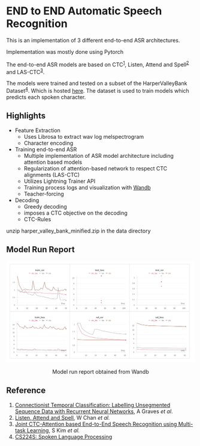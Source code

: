 # END to END Automatic Speech Recognition

This is an implementation of 3 different end-to-end ASR architectures. 

Implementation was mostly done using Pytorch

The end-to-end ASR models are based on CTC<sup>[1](#Reference)</sup>, Listen, Attend and Spell<sup>[2](#Reference)</sup>
and LAS-CTC<sup>[3](#Reference)</sup>. 

The models were trained and tested on a subset of the HarperValleyBank Dataset<sup>[4](#Reference)</sup>. Which is hosted [here](http://web.stanford.edu/class/cs224s/download/harpervalleybank.zip).
The dataset is used to train models which predicts each spoken character.
## Highlights
- Feature Extraction
    - Uses Librosa to extract wav log melspectrogram
    - Character encoding
- Training end-to-end ASR
    - Multiple implementation of ASR model architecture including attention based models
    - Regularization of attention-based network to respect CTC alignments (LAS-CTC)
    - Utilizes Lightning Trainer API
    - Training process logs and visualization with [Wandb](https://wandb.ai/site)
    - Teacher-forcing
- Decoding
  - Greedy decoding
  - imposes a CTC objective on the decoding
  - CTC-Rules
  
unzip harper_valley_bank_minified.zip in the data directory

## Model Run Report

![ASR_model_report.png](data/ASR_model_report.png)
<p style="text-align: center;">Model run report obtained from Wandb</p>

## Reference
1. [Connectionist Temporal Classification: Labelling Unsegmented Sequence Data with Recurrent Neural Networks](https://www.cs.toronto.edu/~graves/icml_2006.pdf), A Graves *et al*.
2. [Listen, Attend and Spell](https://arxiv.org/abs/1508.01211v2), W Chan *et al.*
3. [Joint CTC-Attention based End-to-End Speech Recognition using Multi-task Learning](https://arxiv.org/abs/1609.06773), S Kim *et al.*
4. [CS224S: Spoken Language Processing](https://web.stanford.edu/class/cs224s/)

